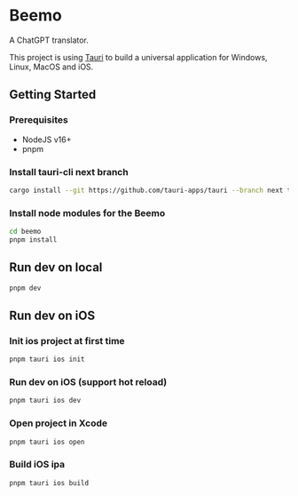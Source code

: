 # Beemo

A ChatGPT translator.

This project is using [Tauri](https://tauri.app) to build a universal application for Windows, Linux, MacOS and iOS.

## Getting Started

### Prerequisites

- NodeJS v16+
- pnpm

### Install tauri-cli next branch

```sh
cargo install --git https://github.com/tauri-apps/tauri --branch next tauri-cli
```

### Install node modules for the Beemo

```sh
cd beemo
pnpm install
```

## Run dev on local

```sh
pnpm dev
```

## Run dev on iOS

### Init ios project at first time

```sh
pnpm tauri ios init
```

### Run dev on iOS (support hot reload)

```sh
pnpm tauri ios dev
```

### Open project in Xcode

```sh
pnpm tauri ios open
```

### Build iOS ipa

```sh
pnpm tauri ios build
```
